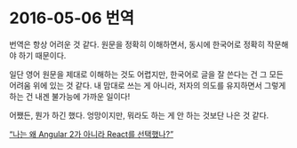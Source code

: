 # 2016-05-06 번역

번역은 항상 어려운 것 같다. 원문을 정확히 이해하면서, 동시에 한국어로 정확히 작문해야 하기 때문이다.

일단 영어 원문을 제대로 이해하는 것도 어렵지만, 한국어로 글을 잘 쓴다는 건 그 모든 어려움 위에 있는 것 같다. 내 맘대로 쓰는 게 아니라, 저자의 의도를 유지하면서 그렇게 하는 건 내겐 불가능에 가까운 일이다!

어쨌든, 뭔가 하긴 했다. 엉망이지만, 뭐라도 하는 게 안 하는 것보단 나은 것 같다.

[“나는 왜 Angular 2가 아니라 React를 선택했나?”](http://j.mp/1rxQdn0)
